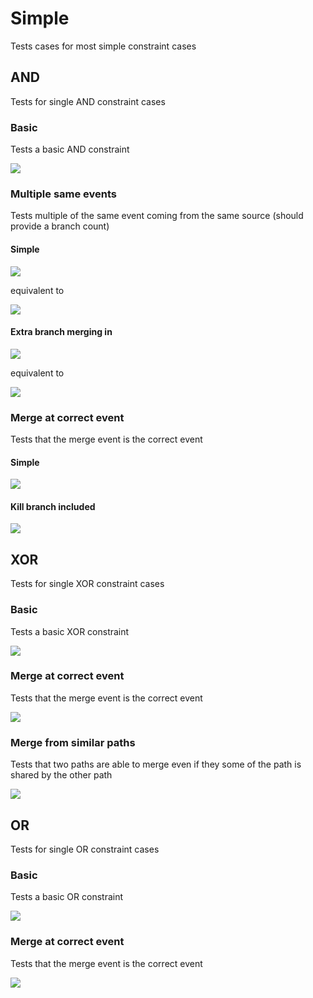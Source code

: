 # Simple
Tests cases for most simple constraint cases
## AND
Tests for single AND constraint cases
### Basic
Tests a basic AND constraint

![](/end-to-end-pumls/constraints/simple/AND/simple_AND.svg)
### Multiple same events
Tests multiple of the same event coming from the same source (should provide a branch count)

#### Simple
![](/end-to-end-pumls/constraints/simple/AND/multiple_same_event_AND.svg)

equivalent to

![](/end-to-end-pumls/constraints/simple/AND/multiple_same_event_AND_equiv.svg)

#### Extra branch merging in
![](/end-to-end-pumls/constraints/simple/AND/multiple_same_event_AND_with_extra_branch.svg)

equivalent to

![](/end-to-end-pumls/constraints/simple/AND/multiple_same_event_AND_with_extra_branch_equiv.svg)

### Merge at correct event
Tests that the merge event is the correct event

#### Simple
![](/end-to-end-pumls/constraints/simple/AND/merge_at_correct_event_AND.svg)

#### Kill branch included
![](/end-to-end-pumls/constraints/simple/AND/merge_at_correct_event_AND_with_kill.svg)

## XOR
Tests for single XOR constraint cases
### Basic
Tests a basic XOR constraint

![](/end-to-end-pumls/constraints/simple/XOR/simple_XOR.svg)

### Merge at correct event
Tests that the merge event is the correct event

![](/end-to-end-pumls/constraints/simple/XOR/merge_at_correct_event_XOR.svg)

### Merge from similar paths
Tests that two paths are able to merge even if they some of the path is shared by the other path

![](/end-to-end-pumls/constraints/simple/XOR/merge_from_similar_paths_XOR.svg)

## OR
Tests for single OR constraint cases
### Basic
Tests a basic OR constraint

![](/end-to-end-pumls/constraints/simple/OR/simple_OR.svg)

### Merge at correct event
Tests that the merge event is the correct event

![](/end-to-end-pumls/constraints/simple/OR/merge_at_correct_event_OR.svg)